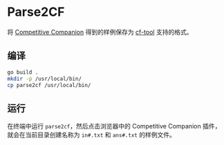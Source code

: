 # Parse2CF

将 [Competitive Companion](https://github.com/jmerle/competitive-companion) 得到的样例保存为 [cf-tool](https://github.com/xalanq/cf-tool) 支持的格式。

## 编译

```bash
go build .
mkdir -p /usr/local/bin/
cp parse2cf /usr/local/bin/
```

## 运行

在终端中运行 `parse2cf`，然后点击浏览器中的 Competitive Companion 插件，就会在当前目录创建名称为 `in#.txt` 和 `ans#.txt` 的样例文件。

